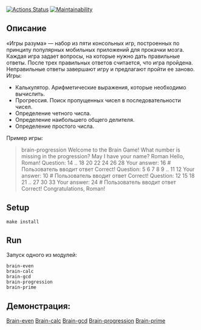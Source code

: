 [![Actions Status](https://github.com/da-solovev/frontend-project-44/actions/workflows/hexlet-check.yml/badge.svg)](https://github.com/da-solovev/frontend-project-44/actions)
[![Maintainability](https://api.codeclimate.com/v1/badges/81d6b18e10983b0b6fbd/maintainability)](https://codeclimate.com/github/da-solovev/frontend-project-44/maintainability)
## Описание
«Игры разума» — набор из пяти консольных игр, построенных по принципу популярных мобильных приложений для прокачки мозга. Каждая игра задает вопросы, на которые нужно дать правильные ответы. После трех правильных ответов считается, что игра пройдена. Неправильные ответы завершают игру и предлагают пройти ее заново. Игры:

- Калькулятор. Арифметические выражения, которые необходимо вычислить.
- Прогрессия. Поиск пропущенных чисел в последовательности чисел.
- Определение четного числа.
- Определение наибольшего общего делителя.
- Определение простого числа.

Пример игры:

> brain-progression
Welcome to the Brain Game!
What number is missing in the progression?
May I have your name? Roman
Hello, Roman!
Question: 14 .. 18 20 22 24 26 28
Your answer: 16 # Пользователь вводит ответ
Correct!
Question: 5 6 7 8 9 .. 11 12
Your answer: 10 # Пользователь вводит ответ
Correct!
Question: 12 15 18 21 .. 27 30 33
Your answer: 24 # Пользователь вводит ответ
Correct!
>Congratulations, Roman!

## Setup
```
make install
```

## Run
Запуск одного из модулей:

```
brain-even
brain-calc
brain-gcd
brain-progression
brain-prime
```

## Демонстрация:
[Brain-even](https://asciinema.org/a/GLtLJq2SjO53vHXfs1aXEteRU)
[Brain-calc](https://asciinema.org/a/dlebTXXHm2fARSs6yml4UBeBi)
[Brain-gcd](https://asciinema.org/a/2k76QT8NDeAuUKVpyl2qnKURi)
[Brain-progression](https://asciinema.org/a/prqOmWyZq0thGBqtdOSYRWgAm)
[Brain-prime](https://asciinema.org/a/qD1Cdex1nJ62JjzcyRQu80vZL)